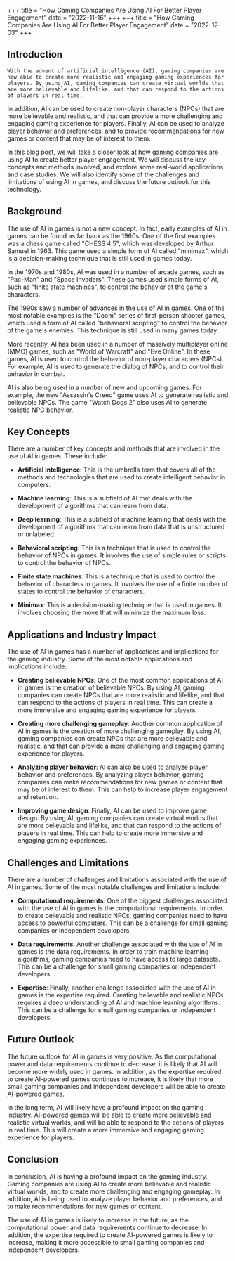+++
title = "How Gaming Companies Are Using AI For Better Player Engagement"
date = "2022-11-16"
+++
+++
title = "How Gaming Companies Are Using AI For Better Player Engagement"
date = "2022-12-03"
+++
## Introduction
    
    With the advent of artificial intelligence (AI), gaming companies are now able to create more realistic and engaging gaming experiences for players. By using AI, gaming companies can create virtual worlds that are more believable and lifelike, and that can respond to the actions of players in real time.

In addition, AI can be used to create non-player characters (NPCs) that are more believable and realistic, and that can provide a more challenging and engaging gaming experience for players. Finally, AI can be used to analyze player behavior and preferences, and to provide recommendations for new games or content that may be of interest to them.

In this blog post, we will take a closer look at how gaming companies are using AI to create better player engagement. We will discuss the key concepts and methods involved, and explore some real-world applications and case studies. We will also identify some of the challenges and limitations of using AI in games, and discuss the future outlook for this technology.

## Background

The use of AI in games is not a new concept. In fact, early examples of AI in games can be found as far back as the 1960s. One of the first examples was a chess game called "CHESS 4.5", which was developed by Arthur Samuel in 1963. This game used a simple form of AI called "minimax", which is a decision-making technique that is still used in games today.

In the 1970s and 1980s, AI was used in a number of arcade games, such as "Pac-Man" and "Space Invaders". These games used simple forms of AI, such as "finite state machines", to control the behavior of the game's characters.

The 1990s saw a number of advances in the use of AI in games. One of the most notable examples is the "Doom" series of first-person shooter games, which used a form of AI called "behavioral scripting" to control the behavior of the game's enemies. This technique is still used in many games today.

More recently, AI has been used in a number of massively multiplayer online (MMO) games, such as "World of Warcraft" and "Eve Online". In these games, AI is used to control the behavior of non-player characters (NPCs). For example, AI is used to generate the dialog of NPCs, and to control their behavior in combat.

AI is also being used in a number of new and upcoming games. For example, the new "Assassin's Creed" game uses AI to generate realistic and believable NPCs. The game "Watch Dogs 2" also uses AI to generate realistic NPC behavior.

## Key Concepts

There are a number of key concepts and methods that are involved in the use of AI in games. These include:

* **Artificial intelligence**: This is the umbrella term that covers all of the methods and technologies that are used to create intelligent behavior in computers.

* **Machine learning**: This is a subfield of AI that deals with the development of algorithms that can learn from data.

* **Deep learning**: This is a subfield of machine learning that deals with the development of algorithms that can learn from data that is unstructured or unlabeled.

* **Behavioral scripting**: This is a technique that is used to control the behavior of NPCs in games. It involves the use of simple rules or scripts to control the behavior of NPCs.

* **Finite state machines**: This is a technique that is used to control the behavior of characters in games. It involves the use of a finite number of states to control the behavior of characters.

* **Minimax**: This is a decision-making technique that is used in games. It involves choosing the move that will minimize the maximum loss.

## Applications and Industry Impact

The use of AI in games has a number of applications and implications for the gaming industry. Some of the most notable applications and implications include:

* **Creating believable NPCs**: One of the most common applications of AI in games is the creation of believable NPCs. By using AI, gaming companies can create NPCs that are more realistic and lifelike, and that can respond to the actions of players in real time. This can create a more immersive and engaging gaming experience for players.

* **Creating more challenging gameplay**: Another common application of AI in games is the creation of more challenging gameplay. By using AI, gaming companies can create NPCs that are more believable and realistic, and that can provide a more challenging and engaging gaming experience for players.

* **Analyzing player behavior**: AI can also be used to analyze player behavior and preferences. By analyzing player behavior, gaming companies can make recommendations for new games or content that may be of interest to them. This can help to increase player engagement and retention.

* **Improving game design**: Finally, AI can be used to improve game design. By using AI, gaming companies can create virtual worlds that are more believable and lifelike, and that can respond to the actions of players in real time. This can help to create more immersive and engaging gaming experiences.

## Challenges and Limitations

There are a number of challenges and limitations associated with the use of AI in games. Some of the most notable challenges and limitations include:

* **Computational requirements**: One of the biggest challenges associated with the use of AI in games is the computational requirements. In order to create believable and realistic NPCs, gaming companies need to have access to powerful computers. This can be a challenge for small gaming companies or independent developers.

* **Data requirements**: Another challenge associated with the use of AI in games is the data requirements. In order to train machine learning algorithms, gaming companies need to have access to large datasets. This can be a challenge for small gaming companies or independent developers.

* **Expertise**: Finally, another challenge associated with the use of AI in games is the expertise required. Creating believable and realistic NPCs requires a deep understanding of AI and machine learning algorithms. This can be a challenge for small gaming companies or independent developers.

## Future Outlook

The future outlook for AI in games is very positive. As the computational power and data requirements continue to decrease, it is likely that AI will become more widely used in games. In addition, as the expertise required to create AI-powered games continues to increase, it is likely that more small gaming companies and independent developers will be able to create AI-powered games.

In the long term, AI will likely have a profound impact on the gaming industry. AI-powered games will be able to create more believable and realistic virtual worlds, and will be able to respond to the actions of players in real time. This will create a more immersive and engaging gaming experience for players.

## Conclusion

In conclusion, AI is having a profound impact on the gaming industry. Gaming companies are using AI to create more believable and realistic virtual worlds, and to create more challenging and engaging gameplay. In addition, AI is being used to analyze player behavior and preferences, and to make recommendations for new games or content.

The use of AI in games is likely to increase in the future, as the computational power and data requirements continue to decrease. In addition, the expertise required to create AI-powered games is likely to increase, making it more accessible to small gaming companies and independent developers.